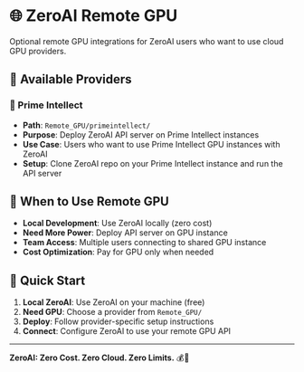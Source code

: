 # 🌐 ZeroAI Remote GPU

Optional remote GPU integrations for ZeroAI users who want to use cloud GPU providers.

## 📁 Available Providers

### 🧠 Prime Intellect
- **Path**: `Remote_GPU/primeintellect/`
- **Purpose**: Deploy ZeroAI API server on Prime Intellect instances
- **Use Case**: Users who want to use Prime Intellect GPU instances with ZeroAI
- **Setup**: Clone ZeroAI repo on your Prime Intellect instance and run the API server

## 🎯 When to Use Remote GPU

- **Local Development**: Use ZeroAI locally (zero cost)
- **Need More Power**: Deploy API server on GPU instance
- **Team Access**: Multiple users connecting to shared GPU instance
- **Cost Optimization**: Pay for GPU only when needed

## 🚀 Quick Start

1. **Local ZeroAI**: Use ZeroAI on your machine (free)
2. **Need GPU**: Choose a provider from `Remote_GPU/`
3. **Deploy**: Follow provider-specific setup instructions
4. **Connect**: Configure ZeroAI to use your remote GPU API

---

**ZeroAI: Zero Cost. Zero Cloud. Zero Limits.** 💰🚀